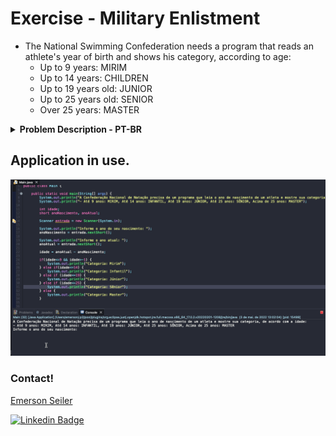 # Exercise - Military Enlistment
- The National Swimming Confederation needs a program that reads an athlete's year of birth and shows his category, according to age:
   - Up to 9 years: MIRIM
   - Up to 14 years: CHILDREN
   - Up to 19 years old: JUNIOR
   - Up to 25 years old: SENIOR
   - Over 25 years: MASTER


<details >
  <summary><b>Problem Description - PT-BR</b></summary>

- A Confederação Nacional de Natação precisa de um programa que leia o ano de nascimento de um atleta e mostre sua categoria, de acordo com a idade:
  - Até 9 anos: MIRIM
  - Até 14 anos: INFANTIL
  - Até 19 anos: JÚNIOR
  - Até 25 anos: SÊNIOR
  - Acima de 25 anos: MASTER

</details>

## Application in use.

![Gif Exercicio](./img/exercicio.gif)

### Contact!

[Emerson Seiler](https://www.linkedin.com/in/seileremerson/)

[![Linkedin Badge](https://img.shields.io/badge/-seileremerson-blue?style=flat-square&logo=Linkedin&logoColor=white&link=https://www.linkedin.com/in/diogoalvesti/)](https://www.linkedin.com/in/seileremerson/)